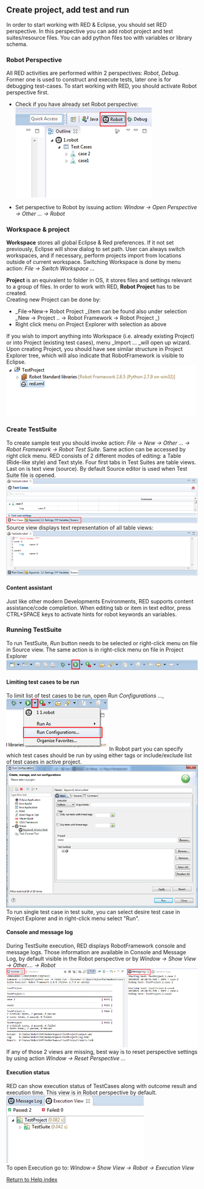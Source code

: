 ## Create project, add test and run

In order to start working with RED & Eclipse, you should set RED perspective.
In this perspective you can add robot project and test suites/resource files.
You can add python files too with variables or library schema.

### Robot Perspective

All RED activities are performed within 2 perspectives: _Robot_, _Debug_.
Former one is used to construct and execute tests, later one is for debugging
test-cases. To start working with RED, you should activate Robot perspective
first.

  * Check if you have already set Robot perspective:   
![](create_run/perspective_1.png)

  * Set perspective to Robot by issuing action: _Window -> Open Perspective -> Other ... -> Robot_

### Workspace & project

**Workspace** stores all global Eclipse & Red preferences. If it not set previously, Eclipse will show dialog to set path. User can always switch workspaces, and if necessary, perform projects import from locations outside of current workspace. Switching Workspace is done by menu action: _File -> Switch Workspace ..._

**Project** is an equivalent to folder in OS, it stores files and settings relevant to a group of files. In order to work with RED, **Robot Project** has to be created.  
Creating new Project can be done by:

  * _File->New-> Robot Project _(item can be found also under selection _New -> Project .. -> Robot Framework -> Robot Project _)
  * Right click menu on Project Explorer with selection as above

If you wish to import anything into Workspace (i.e. already existing Project)
or into Project (existing test cases), menu _Import ... _will open up wizard.
Upon creating Project, you should have see similar structure in Project
Explorer tree, which will also indicate that RobotFramework is visible to
Eclipse. ![](create_run/simple_project_1.png)

### Create TestSuite

To create sample test you should invoke action: _File -> New -> Other ... ->
Robot Framework -> Robot Test Suite_. Same action can be accessed by right
click menu. RED consists of 2 different modes of editing: a Table (Ride-like
style) and Text style.  Four first tabs in Test Suites are table views. Last
on is text view (source). By default Source editor is used when Test Suite
file is opened.  ![](create_run/editors_1.png) Source view displays text
representation of all table views: ![](create_run/editors_2.png)

#### Content assistant

Just like other modern Developments Environments, RED supports content
assistance/code completion.  When editing tab or item in text editor, press
CTRL+SPACE keys to activate hints for robot keywords an variables.

### Running TestSuite

To run TestSuite, _Run_ button needs to be selected or right-click menu on
file in Source view. The same action is in right-click menu on file in Project
Explorer  ![](create_run/toolbar-1.png)

#### Limiting test cases to be run

To limit list of test cases to be run, open _Run Configurations ..._,  
![](create_run/run_1.png) In Robot part you can specify which test cases
should be run by using either tags or include/exclude list of test cases in
active project.  ![](create_run/run_configurations.png) To run single test
case in test suite, you can select desire test case in Project Explorer and in
right-click menu select "Run".

#### Console and message log

During TestSuite execution, RED displays RobotFramework console and message
logs. Those information are available in Console and Message Log, by default
visible in the Robot perspective or by _Window -> Show View -> Other.... ->
Robot_ ![](create_run/console_1.png) If any of those 2 views are missing, best
way is to reset perspective settings by using action _Window -> Reset
Perspective ..._

#### Execution status

RED can show execution status of TestCases along with outcome result and
execution time. This view is in Robot perspective by default.
![](create_run/exec_1.png)  
To open Execution go to: _Window-> Show View -> Robot -> Execution View_

[Return to Help index](http://nokia.github.io/RED/help/)
